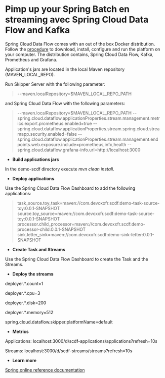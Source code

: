 # Pimp up your Spring Batch en streaming avec Spring Cloud Data Flow and Kafka

Spring Cloud Data Flow comes with an out of the box Docker distribution.
Follow the
[procedure](https://docs.spring.io/spring-cloud-dataflow/docs/current/reference/htmlsingle/#getting-started-local-deploying-spring-cloud-dataflow-docker)
to download, install, configure and run the platform on your computer.
The distribution contains, Spring Cloud Data Flow, Kafka, Prometheus and
Grafana.

Application's jars are located in the local Maven repository
(MAVEN_LOCAL_REPO). 

Run Skipper Server with the following parameter:
>--maven.localRepository=$MAVEN_LOCAL_REPO_PATH
 
and Spring Cloud Data Flow with the following parameters:
>--maven.localRepository=$MAVEN_LOCAL_REPO_PATH
>--spring.cloud.dataflow.applicationProperties.stream.management.metrics.export.prometheus.enabled=true
>--spring.cloud.dataflow.applicationProperties.stream.spring.cloud.streamapp.security.enabled=false
>--spring.cloud.dataflow.applicationProperties.stream.management.endpoints.web.exposure.include=prometheus,info,health
>--spring.cloud.dataflow.grafana-info.url=http://localhost:3000
    
- **Build applications jars**

In the demo-scdf directory execute *mvn clean install*.

- **Deploy applications**

Use the Spring Cloud Data Flow Dashboard to add the following
applications:

> task_source.toy_task=maven://com.devoxxfr.scdf:demo-task-source-toy:0.0.1-SNAPSHOT
> source.toy_source=maven://com.devoxxfr.scdf:demo-task-source-toy:0.0.1-SNAPSHOT
> processor.child_processor=maven://com.devoxxfr.scdf:demo-processor-child:0.0.1-SNAPSHOT
> sink.letter_sink=maven://com.devoxxfr.scdf:demo-sink-letter:0.0.1-SNAPSHOT

- **Create Task and Streams**
 
Use the Spring Cloud Data Flow Dashboard to create the Task and the
Streams.

- **Deploy the streams**

deployer.*.count=1
 
deployer.*.cpu=3 

deployer.*.disk=200

deployer.*.memory=512 

spring.cloud.dataflow.skipper.platformName=default

- **Metrics**

Applications: localhost:3000/d/scdf-applications/applications?refresh=10s

Streams: localhost:3000/d/scdf-streams/streams?refresh=10s

- **Learn more**

[Spring online reference documentation](https://docs.spring.io/spring-cloud-dataflow/docs/current/reference/htmlsingle/#getting-started)
